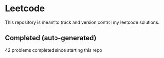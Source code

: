 # Leetcode

This repository is meant to track and version control my leetcode solutions.

## Completed (auto-generated)

42 problems completed since starting this repo
